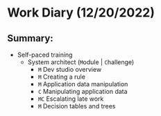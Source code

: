 # Work Diary (12/20/2022)

## Summary:

* Self-paced training
    - System architect (`M`odule | `C`hallenge)
        * `M` Dev studio overview
        * `M` Creating a rule
        * `M` Application data manipulation
        * `C` Manipulating application data
        * `MC` Escalating late work
        * `M` Decision tables and trees